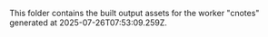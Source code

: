 This folder contains the built output assets for the worker "cnotes" generated at 2025-07-26T07:53:09.259Z.